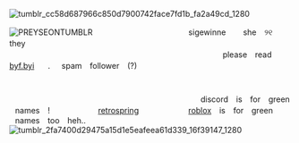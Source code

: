 ![tumblr_cc58d687966c850d7900742face7fd1b_fa2a49cd_1280](https://github.com/user-attachments/assets/f04cb0c3-f110-4593-ae67-5a18184c1f49)

![PREYSEONTUMBLR](https://github.com/user-attachments/assets/9e00fbb3-c35c-4249-9098-20c68acdde11)
ㅤㅤㅤㅤㅤㅤㅤㅤㅤㅤㅤㅤㅤsigewinne⠀⠀⠀she ⠀୨୧⠀ they ⠀⠀⠀⠀⠀⠀⠀⠀⠀⠀ㅤㅤㅤㅤㅤㅤㅤㅤㅤㅤㅤㅤㅤㅤㅤ⠀ㅤㅤㅤㅤㅤㅤㅤㅤㅤㅤㅤㅤㅤㅤㅤㅤㅤㅤㅤㅤㅤㅤㅤㅤㅤㅤㅤㅤㅤㅤㅤㅤㅤㅤㅤㅤㅤㅤㅤㅤ⠀⠀please ⠀read⠀ [byf.byi](https://rentry.co/theheadnurse)⠀⠀ .⠀⠀spam ⠀follower ⠀(?)
ㅤㅤㅤㅤㅤㅤㅤㅤㅤㅤㅤㅤㅤ⠀⠀⠀⠀⠀⠀⠀⠀⠀⠀⠀⠀⠀⠀⠀ㅤㅤㅤㅤㅤㅤㅤㅤㅤㅤㅤㅤㅤㅤㅤㅤ⠀⠀⠀⠀⠀⠀⠀⠀⠀⠀⠀⠀⠀⠀⠀⠀⠀⠀⠀ㅤㅤㅤㅤㅤㅤㅤㅤㅤㅤㅤㅤㅤㅤㅤㅤㅤㅤㅤㅤㅤㅤㅤ⠀⠀⠀⠀⠀⠀ㅤㅤㅤㅤㅤㅤㅤㅤㅤㅤㅤㅤㅤ⠀⠀⠀⠀⠀⠀⠀⠀⠀⠀⠀discord ⠀is ⠀for ⠀green ⠀names ⠀! ⠀⠀⠀⠀⠀⠀⠀⠀[retrospring](https://retrospring.net/@romaritimeflower) ㅤ⠀⠀⠀⠀⠀⠀⠀[roblox](https://www.roblox.com/users/1376427519/profile) ⠀is ⠀for⠀ green ⠀names ⠀too ⠀heh..
![tumblr_2fa7400d29475a15d1e5eafeea61d339_16f39147_1280](https://github.com/user-attachments/assets/f91ddcfa-a3a7-43c2-89c3-a544e1ef261e)

